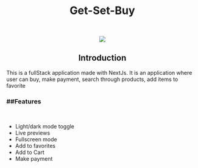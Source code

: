 <h1 align="center">
  Get-Set-Buy
</h1>

<br/>

<p align="center">
  <img src="https://github.com/user-attachments/assets/da40c879-691b-4a37-af47-f3ba1833f096"/>
</p>



<h2 align="center">Introduction</h2>
<p>
  This is a fullStack application made with NextJs. It is an application where user can buy, make payment, search through products, add items to favorite
</p>


  <h3>
  ##Features
  </h3>
  <br/>

- Light/dark mode toggle <br/>
- Live previews <br/>
- Fullscreen mode <br/>
- Add to favorites <br/>
- Add to Cart <br/>
- Make payment <br/>


 
 
